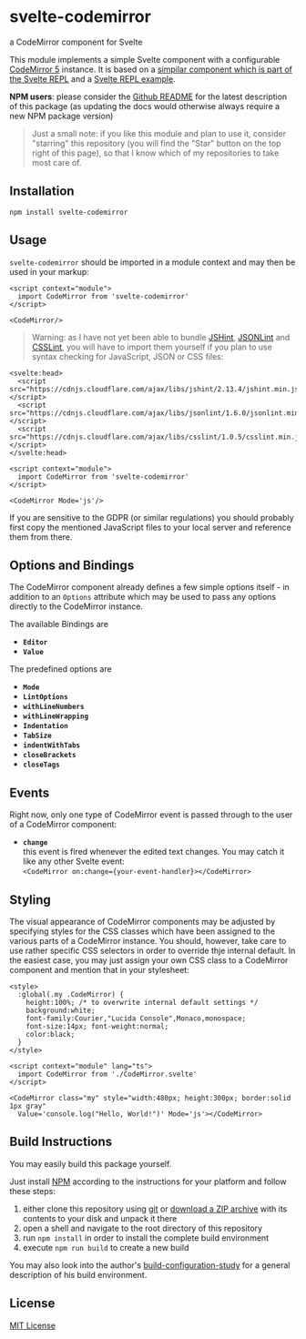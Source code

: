 # svelte-codemirror #

a CodeMirror component for Svelte

This module implements a simple Svelte component with a configurable [CodeMirror 5](https://codemirror.net/) instance. It is based on a [simpilar component which is part of the Svelte REPL](https://github.com/sveltejs/svelte-repl/blob/master/src/CodeMirror.svelte) and a [Svelte REPL example](https://svelte.dev/repl/a199ca2d451e4b0b92a8abd2d0e71ec6).

**NPM users**: please consider the [Github README](https://github.com/rozek/svelte-codemirror/blob/main/README.md) for the latest description of this package (as updating the docs would otherwise always require a new NPM package version)

> Just a small note: if you like this module and plan to use it, consider "starring" this repository (you will find the "Star" button on the top right of this page), so that I know which of my repositories to take most care of.

## Installation ##

```
npm install svelte-codemirror
```

## Usage ##

`svelte-codemirror` should be imported in a module context and may then be used in your markup:

```
<script context="module">
  import CodeMirror from 'svelte-codemirror'
</script>

<CodeMirror/>
```

> Warning: as I have not yet been able to bundle [JSHint](https://jshint.com/), [JSONLint](https://github.com/zaach/jsonlint) and [CSSLint](https://github.com/CSSLint/csslint), you will have to import them yourself if you plan to use syntax checking for JavaScript, JSON or CSS files:

```
<svelte:head>
  <script src="https://cdnjs.cloudflare.com/ajax/libs/jshint/2.13.4/jshint.min.js"></script>
  <script src="https://cdnjs.cloudflare.com/ajax/libs/jsonlint/1.6.0/jsonlint.min.js"></script>
  <script src="https://cdnjs.cloudflare.com/ajax/libs/csslint/1.0.5/csslint.min.js"></script>
</svelte:head>

<script context="module">
  import CodeMirror from 'svelte-codemirror'
</script>

<CodeMirror Mode='js'/>
```

If you are sensitive to the GDPR (or similar regulations) you should probably first copy the mentioned JavaScript files to your local server and reference them from there.

## Options and Bindings ##

The CodeMirror component already defines a few simple options itself - in addition to an `Options` attribute which may be used to pass any options directly to the CodeMirror instance.

The available Bindings are

* **`Editor`**<br>
* **`Value`**<br>

The predefined options are

* **`Mode`**<br>
* **`LintOptions`**<br>
* **`withLineNumbers`**<br>
* **`withLineWrapping`**<br>
* **`Indentation`**<br>
* **`TabSize`**<br>
* **`indentWithTabs`**<br>
* **`closeBrackets`**<br>
* **`closeTags`**<br>

## Events ##

Right now, only one type of CodeMirror event is passed through to the user of a CodeMirror component:

* **`change`**<br>this event is fired whenever the edited text changes. You may catch it like any other Svelte event:<br>`<CodeMirror on:change={your-event-handler}></CodeMirror>`

## Styling ##

The visual appearance of CodeMirror components may be adjusted by specifying styles for the CSS classes which have been assigned to the various parts of a CodeMirror instance. You should, however, take care to use rather specific CSS selectors in order to override thje internal default. In the easiest case, you may just assign your own CSS class to a CodeMirror component and mention that in your stylesheet:

```
<style>
  :global(.my .CodeMirror) {
    height:100%; /* to overwrite internal default settings */
    background:white;
    font-family:Courier,"Lucida Console",Monaco,monospace;
    font-size:14px; font-weight:normal;
    color:black;
  }
</style>

<script context="module" lang="ts">
  import CodeMirror from './CodeMirror.svelte'
</script>

<CodeMirror class="my" style="width:480px; height:300px; border:solid 1px gray"
  Value='console.log("Hello, World!")' Mode='js'></CodeMirror>
```

## Build Instructions ##

You may easily build this package yourself.

Just install [NPM](https://docs.npmjs.com/) according to the instructions for your platform and follow these steps:

1. either clone this repository using [git](https://git-scm.com/) or [download a ZIP archive](https://github.com/rozek/svelte-codemirror/archive/refs/heads/main.zip) with its contents to your disk and unpack it there 
2. open a shell and navigate to the root directory of this repository
3. run `npm install` in order to install the complete build environment
4. execute `npm run build` to create a new build

You may also look into the author's [build-configuration-study](https://github.com/rozek/build-configuration-study) for a general description of his build environment.

## License ##

[MIT License](LICENSE.md)
